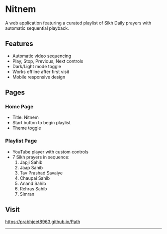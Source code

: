 # Nitnem

A web application featuring a curated playlist of  Sikh Daily prayers with automatic sequential playback.

## Features

- Automatic video sequencing
- Play, Stop, Previous, Next controls
- Dark/Light mode toggle
- Works offline after first visit
- Mobile responsive design

## Pages

### Home Page
- Title: Nitnem
- Start button to begin playlist
- Theme toggle

### Playlist Page
- YouTube player with custom controls
- 7 Sikh prayers in sequence:
  1. Japji Sahib
  2. Jaap Sahib
  3. Tav Prashad Savaiye
  4. Chaupai Sahib
  5. Anand Sahib
  6. Rehras Sahib
  7. Simran

## Visit

https://prabhjeet8963.github.io/Path

---
